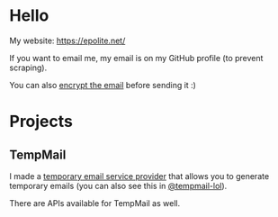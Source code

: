 # Hello

My website: https://epolite.net/

If you want to email me, my email is on my GitHub profile (to prevent scraping).

You can also [encrypt the email](https://encrypt.epolite.net/) before sending it :)

# Projects

## TempMail

I made a [temporary email service provider](https://tempmail.lol) that allows you to generate temporary emails (you can also see this in [@tempmail-lol](https://github.com/tempmail-lol)).

There are APIs available for TempMail as well.
